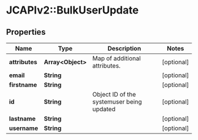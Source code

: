 # JCAPIv2::BulkUserUpdate

## Properties
Name | Type | Description | Notes
------------ | ------------- | ------------- | -------------
**attributes** | **Array&lt;Object&gt;** | Map of additional attributes. | [optional] 
**email** | **String** |  | [optional] 
**firstname** | **String** |  | [optional] 
**id** | **String** | Object ID of the systemuser being updated | [optional] 
**lastname** | **String** |  | [optional] 
**username** | **String** |  | [optional] 

